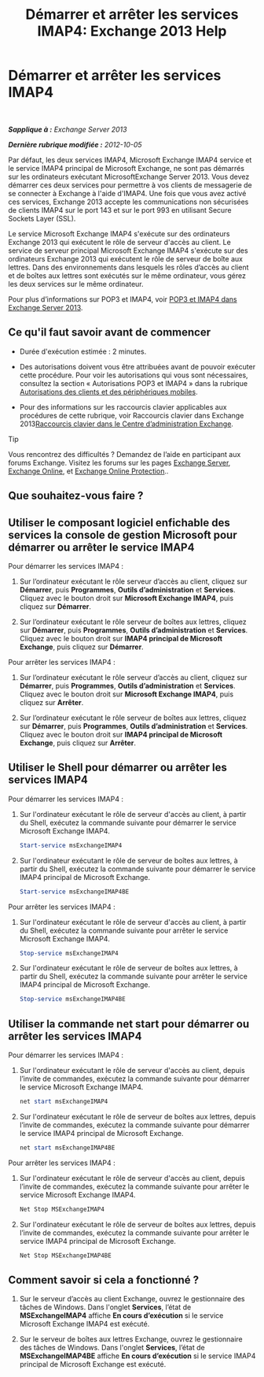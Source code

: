 ﻿---
title: 'Démarrer et arrêter les services IMAP4: Exchange 2013 Help'
TOCTitle: Démarrer et arrêter les services IMAP4
ms:assetid: a52db4bd-69a6-47b2-acf3-d9d8571c7a87
ms:mtpsurl: https://technet.microsoft.com/fr-fr/library/Bb124022(v=EXCHG.150)
ms:contentKeyID: 50478942
ms.date: 04/24/2018
mtps_version: v=EXCHG.150
ms.translationtype: HT
---

# Démarrer et arrêter les services IMAP4

 

_**Sapplique à :** Exchange Server 2013_

_**Dernière rubrique modifiée :** 2012-10-05_

Par défaut, les deux services IMAP4, Microsoft Exchange IMAP4 service et le service IMAP4 principal de Microsoft Exchange, ne sont pas démarrés sur les ordinateurs exécutant MicrosoftExchange Server 2013. Vous devez démarrer ces deux services pour permettre à vos clients de messagerie de se connecter à Exchange à l'aide d'IMAP4. Une fois que vous avez activé ces services, Exchange 2013 accepte les communications non sécurisées de clients IMAP4 sur le port 143 et sur le port 993 en utilisant Secure Sockets Layer (SSL).

Le service Microsoft Exchange IMAP4 s'exécute sur des ordinateurs Exchange 2013 qui exécutent le rôle de serveur d'accès au client. Le service de serveur principal Microsoft Exchange IMAP4 s'exécute sur des ordinateurs Exchange 2013 qui exécutent le rôle de serveur de boîte aux lettres. Dans des environnements dans lesquels les rôles d’accès au client et de boîtes aux lettres sont exécutés sur le même ordinateur, vous gérez les deux services sur le même ordinateur.

Pour plus d’informations sur POP3 et IMAP4, voir [POP3 et IMAP4 dans Exchange Server 2013](pop3-and-imap4-in-exchange-server-2013-exchange-2013-help.md).

## Ce qu'il faut savoir avant de commencer

  - Durée d'exécution estimée : 2 minutes.

  - Des autorisations doivent vous être attribuées avant de pouvoir exécuter cette procédure. Pour voir les autorisations qui vous sont nécessaires, consultez la section « Autorisations POP3 et IMAP4 » dans la rubrique [Autorisations des clients et des périphériques mobiles](clients-and-mobile-devices-permissions-exchange-2013-help.md).

  - Pour des informations sur les raccourcis clavier applicables aux procédures de cette rubrique, voir Raccourcis clavier dans Exchange 2013[Raccourcis clavier dans le Centre d’administration Exchange](keyboard-shortcuts-in-the-exchange-admin-center-exchange-online-protection-help.md).

> [!TIP]
> Vous rencontrez des difficultés ? Demandez de l’aide en participant aux forums Exchange. Visitez les forums sur les pages <a href="https://go.microsoft.com/fwlink/p/?linkid=60612">Exchange Server</a>, <a href="https://go.microsoft.com/fwlink/p/?linkid=267542">Exchange Online</a>, et <a href="https://go.microsoft.com/fwlink/p/?linkid=285351">Exchange Online Protection</a>..


## Que souhaitez-vous faire ?

## Utiliser le composant logiciel enfichable des services la console de gestion Microsoft pour démarrer ou arrêter le service IMAP4

Pour démarrer les services IMAP4 :

1.  Sur l’ordinateur exécutant le rôle serveur d’accès au client, cliquez sur **Démarrer**, puis **Programmes**, **Outils d’administration** et **Services**. Cliquez avec le bouton droit sur **Microsoft Exchange IMAP4**, puis cliquez sur **Démarrer**.

2.  Sur l’ordinateur exécutant le rôle serveur de boîtes aux lettres, cliquez sur **Démarrer**, puis **Programmes**, **Outils d’administration** et **Services**. Cliquez avec le bouton droit sur **IMAP4 principal de Microsoft Exchange**, puis cliquez sur **Démarrer**.

Pour arrêter les services IMAP4 :

1.  Sur l’ordinateur exécutant le rôle serveur d’accès au client, cliquez sur **Démarrer**, puis **Programmes**, **Outils d’administration** et **Services**. Cliquez avec le bouton droit sur **Microsoft Exchange IMAP4**, puis cliquez sur **Arrêter**.

2.  Sur l’ordinateur exécutant le rôle serveur de boîtes aux lettres, cliquez sur **Démarrer**, puis **Programmes**, **Outils d’administration** et **Services**. Cliquez avec le bouton droit sur **IMAP4 principal de Microsoft Exchange**, puis cliquez sur **Arrêter**.

## Utiliser le Shell pour démarrer ou arrêter les services IMAP4

Pour démarrer les services IMAP4 :

1.  Sur l'ordinateur exécutant le rôle de serveur d'accès au client, à partir du Shell, exécutez la commande suivante pour démarrer le service Microsoft Exchange IMAP4.
    
    ```powershell
    Start-service msExchangeIMAP4
    ```

2.  Sur l'ordinateur exécutant le rôle de serveur de boîtes aux lettres, à partir du Shell, exécutez la commande suivante pour démarrer le service IMAP4 principal de Microsoft Exchange.
    
    ```powershell
    Start-service msExchangeIMAP4BE
    ```

Pour arrêter les services IMAP4 :

1.  Sur l'ordinateur exécutant le rôle de serveur d'accès au client, à partir du Shell, exécutez la commande suivante pour arrêter le service Microsoft Exchange IMAP4.
    
    ```powershell
    Stop-service msExchangeIMAP4
    ```

2.  Sur l'ordinateur exécutant le rôle de serveur de boîtes aux lettres, à partir du Shell, exécutez la commande suivante pour arrêter le service IMAP4 principal de Microsoft Exchange.
    
    ```powershell
    Stop-service msExchangeIMAP4BE
    ```

## Utiliser la commande net start pour démarrer ou arrêter les services IMAP4

Pour démarrer les services IMAP4 :

1.  Sur l'ordinateur exécutant le rôle de serveur d'accès au client, depuis l’invite de commandes, exécutez la commande suivante pour démarrer le service Microsoft Exchange IMAP4.
    
    ```powershell
    net start msExchangeIMAP4
    ```

2.  Sur l'ordinateur exécutant le rôle de serveur de boîtes aux lettres, depuis l’invite de commandes, exécutez la commande suivante pour démarrer le service IMAP4 principal de Microsoft Exchange.
    
    ```powershell
    net start msExchangeIMAP4BE
    ```

Pour arrêter les services IMAP4 :

1.  Sur l'ordinateur exécutant le rôle de serveur d'accès au client, depuis l’invite de commandes, exécutez la commande suivante pour arrêter le service Microsoft Exchange IMAP4.
    
    ```powershell
    Net Stop MSExchangeIMAP4
    ```

2.  Sur l'ordinateur exécutant le rôle de serveur de boîtes aux lettres, depuis l’invite de commandes, exécutez la commande suivante pour arrêter le service IMAP4 principal de Microsoft Exchange.
    
    ```powershell
    Net Stop MSExchangeIMAP4BE
    ```

## Comment savoir si cela a fonctionné ?

1.  Sur le serveur d’accès au client Exchange, ouvrez le gestionnaire des tâches de Windows. Dans l'onglet **Services**, l’état de **MSExchangeIMAP4** affiche **En cours d’exécution** si le service Microsoft Exchange IMAP4 est exécuté.

2.  Sur le serveur de boîtes aux lettres Exchange, ouvrez le gestionnaire des tâches de Windows. Dans l'onglet **Services**, l’état de **MSExchangeIMAP4BE** affiche **En cours d’exécution** si le service IMAP4 principal de Microsoft Exchange est exécuté.